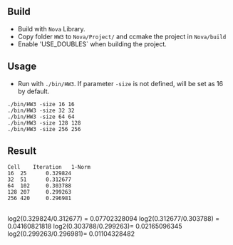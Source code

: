 ## Build

* Build with `Nova` Library.
* Copy folder `HW3` to `Nova/Project/` and ccmake the project in `Nova/build`
* Enable 'USE_DOUBLES` when building the project.


## Usage

* Run with `./bin/HW3`. If parameter `-size` is not defined, will be set as 16 by default.

```
./bin/HW3 -size 16 16
./bin/HW3 -size 32 32
./bin/HW3 -size 64 64
./bin/HW3 -size 128 128
./bin/HW3 -size 256 256
```
## Result

```
Cell	Iteration	1-Norm
16	25		0.329824
32	51		0.312677
64	102		0.303788
128	207		0.299263
256	420		0.296981
```

##
log2(0.329824/0.312677) = 0.07702328094
log2(0.312677/0.303788) = 0.04160821818
log2(0.303788/0.299263)= 0.02165096345
log2(0.299263/0.296981)= 0.01104328482
